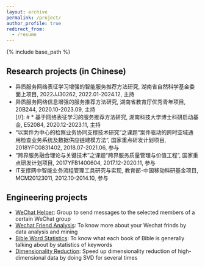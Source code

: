 ```yaml
---
layout: archive
permalink: /project/
author_profile: true
redirect_from:
  - /resume
---
```


{% include base_path %}

Research projects (in Chinese)
------
* 异质服务网络表征学习增强的智能服务推荐方法研究, 湖南省自然科学基金委面上项目, 2022JJ30262, 2022.01-2024.12, 主持
* 异质服务网络信息增强的服务推荐方法研究, 湖南省教育厅优秀青年项目, 20B244, 2020.10-2023.09, 主持  
[//]: # * 基于网络表征学习的服务推荐方法研究, 湖南科技大学博士科研启动基金, E52084, 2020.12-2023.11, 主持
* “以案件为中心的检察业务协同支撑技术研究”之课题“案件驱动的跨时空域通用检查业务系统及数据供应链建模方法”, 国家重点研发计划项目, 2018YFC0831402, 2018.07-2021.06, 参与
* “跨界服务融合理论与关键技术”之课题“跨界服务质量管理与价值工程”, 国家重点研发计划项目, 2017YFB1400604, 2017.12-2020.11, 参与
* IT支撑网中智能业务流程管理工具研究与实现, 教育部-中国移动科研基金项目, MCM20123011, 2012.10-2014.10, 参与

Engineering projects
------
* [WeChat Helper](https://github.com/guoshengkang/wechat-helper): Group to send messages to the selected members of a certain WeChat group
* [Wechat Friend Analysis](https://github.com/guoshengkang/wechat-friend-analysis): To know more about your Wechat frinds by data analysis and mining
* [Bible Word Statistics](https://github.com/guoshengkang/Bible-Word-Statistics): To know what each book of Bible is generally talking about by statistics of keywords 
* [Dimensionality Reduction](https://github.com/guoshengkang/SVD-3-times): Speed up dimensionality reduction of high-dimensional data by doing SVD for several times
